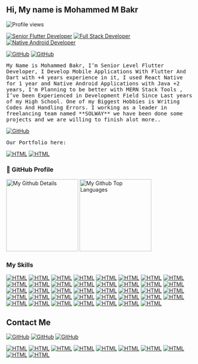 ## Hi, My name is Mohammed M Bakr

![Profile views](https://gpvc.arturio.dev/mahammadbakr)


<a href="#"><img alt="Senior Flutter Developer" src="https://img.shields.io/badge/Senior-Flutter%20Developer-blue"></a>
<a href="#"><img alt="Full Stack Developer" src="https://img.shields.io/badge/Full-Stack%20Developer-lightgrey"></a>  <a href="#"><img alt="Native Android Developer" src="https://img.shields.io/badge/Native-Java%20Developer-red"></a>  
	

<a href="#"><img alt="GitHub" src="https://img.shields.io/badge/Founder-At Solway Software-yellow"></a> <a href="#"><img alt="GitHub" src="https://img.shields.io/badge/Full Stack Developer-At Lezzoo-red"></a>


<samp>
My Name is Mohammed Bakr, I’m Senior Level Flutter Developer, I Develop Mobile Applications With Flutter And Dart with +4 years experience in it, I used React Native for 1 year and Native Android Applications with Java +2 years, I'm Planning to be better with MERN Stack Tools , I’ve been Experienced in Development Field Since Last years of my High School. One of my Biggest Hobbies is Writing Codes And Handling Errors.
</samp>


<samp>
I working as a leader in freelancing team named **SOLWAY** we have been done some projects and we are willing to finish alot more..
</samp>


<a href="https://www.sol-way.com"><img alt="GitHub" src="https://img.shields.io/badge/Website-Solway Software-yellow"></a>

<samp>
Our Portfolio here:
</samp>
<p>
    <a href="https://play.google.com/store/apps/dev?id=6938212442942084615"><img alt="HTML" src="https://img.shields.io/badge/Google_Play-414141?style=for-the-badge&logo=google-play&logoColor=white"></a>
    <a href="https://play.google.com/store/apps/dev?id=6938212442942084615"><img alt="HTML" src="https://img.shields.io/badge/App_Store-0D96F6?style=for-the-badge&logo=app-store&logoColor=white"></a>
</p>


### 📕 GitHub Profile
<img alt="My Github Details" src="https://github-readme-stats.vercel.app/api?username=mahammadbakr&show_icons=true&count_private=true&theme=react&hide_border=true&bg_color=1F222E&title_color=F85D7F&icon_color=F8D866" height="192px"/>
  <img alt="My Github Top Languages" src="https://github-readme-stats.vercel.app/api/top-langs/?username=mahammadbakr&langs_count=8&layout=compact&theme=react&hide_border=true&bg_color=1F222E&title_color=F85D7F&icon_color=F8D866" height="192px"/>



### My Skills
<p>
    <a href="#"><img alt="HTML" src="https://img.shields.io/badge/HTML-239120?style=for-the-badge&logo=html5&logoColor=white"></a>
    <a href="#"><img alt="HTML" src="https://img.shields.io/badge/HTML5-E34F26?style=for-the-badge&logo=html5&logoColor=white"></a>
    <a href="#"><img alt="HTML" src="https://img.shields.io/badge/CSS-239120?&style=for-the-badge&logo=css3&logoColor=white"></a>
    <a href="#"><img alt="HTML" src="https://img.shields.io/badge/CSS3-1572B6?style=for-the-badge&logo=css3&logoColor=white"></a>
    <a href="#"><img alt="HTML" src="https://img.shields.io/badge/JavaScript-323330?style=for-the-badge&logo=javascript&logoColor=F7DF1E"></a>
    <a href="#"><img alt="HTML" src="https://img.shields.io/badge/Node.js-43853D?style=for-the-badge&logo=node.js&logoColor=white"></a>
    <a href="#"><img alt="HTML" src="https://img.shields.io/badge/Express.js-404D59?style=for-the-badge"></a>
    <a href="#"><img alt="HTML" src="https://img.shields.io/badge/C%2B%2B-00599C?style=for-the-badge&logo=c%2B%2B&logoColor=white"></a>
    <a href="#"><img alt="HTML" src="https://img.shields.io/badge/Java-ED8B00?style=for-the-badge&logo=java&logoColor=white"></a>
    <a href="#"><img alt="HTML" src="https://img.shields.io/badge/Spring-6DB33F?style=for-the-badge&logo=spring&logoColor=white"></a>
    <a href="#"><img alt="HTML" src="https://img.shields.io/badge/Kotlin-0095D5?&style=for-the-badge&logo=kotlin&logoColor=white"></a>
    <a href="#"><img alt="HTML" src="https://img.shields.io/badge/Dart-0175C2?style=for-the-badge&logo=dart&logoColor=white"></a>
    <a href="#"><img alt="HTML" src="https://img.shields.io/badge/Flutter-02569B?style=for-the-badge&logo=flutter&logoColor=white"></a>
    <a href="#"><img alt="HTML" src="https://img.shields.io/badge/React-20232A?style=for-the-badge&logo=react&logoColor=61DAFB"></a>
    <a href="#"><img alt="HTML" src="https://img.shields.io/badge/React_Native-20232A?style=for-the-badge&logo=react&logoColor=61DAFB"></a>
    <a href="#"><img alt="HTML" src="https://img.shields.io/badge/Tailwind_CSS-38B2AC?style=for-the-badge&logo=tailwind-css&logoColor=white"></a>
    <a href="#"><img alt="HTML" src="https://img.shields.io/badge/Bootstrap-563D7C?style=for-the-badge&logo=bootstrap&logoColor=white"></a>
    <a href="#"><img alt="HTML" src="https://img.shields.io/badge/Material--UI-0081CB?style=for-the-badge&logo=material-ui&logoColor=white"></a>
    <a href="#"><img alt="HTML" src="https://img.shields.io/badge/Redux-593D88?style=for-the-badge&logo=redux&logoColor=white"></a>
    <a href="#"><img alt="HTML" src="https://img.shields.io/badge/MySQL-00000F?style=for-the-badge&logo=mysql&logoColor=white"></a>
    <a href="#"><img alt="HTML" src="https://img.shields.io/badge/MongoDB-4EA94B?style=for-the-badge&logo=mongodb&logoColor=white"></a>
    <a href="#"><img alt="HTML" src="https://img.shields.io/badge/SQLite-07405E?style=for-the-badge&logo=sqlite&logoColor=white"></a>
    <a href="#"><img alt="HTML" src="https://img.shields.io/badge/Google_Cloud-4285F4?style=for-the-badge&logo=google-cloud&logoColor=white"></a>
    <a href="#"><img alt="HTML" src="https://img.shields.io/badge/Amazon_AWS-232F3E?style=for-the-badge&logo=amazon-aws&logoColor=white"></a>
    <a href="#"><img alt="HTML" src="https://img.shields.io/badge/Heroku-430098?style=for-the-badge&logo=heroku&logoColor=white"></a>
    <a href="#"><img alt="HTML" src="https://img.shields.io/badge/Microsoft_Azure-0089D6?style=for-the-badge&logo=microsoft-azure&logoColor=white"></a>
    <a href="#"><img alt="HTML" src="https://badgen.net/badge/icon/github?icon=github&label"></a>
    <a href="#"><img alt="HTML" src="https://badgen.net/badge/icon/gitlab?icon=gitlab&label"></a>
    <a href="#"><img alt="HTML" src="https://badgen.net/badge/icon/git?icon=git&label"></a>
    <a href="#"><img alt="HTML" src="https://badgen.net/badge/icon/graphql?icon=graphql&label"></a>
    <a href="#"><img alt="HTML" src="https://badgen.net/badge/icon/docker?icon=docker&label"></a>
    <a href="#"><img alt="HTML" src="https://badgen.net/badge/icon/maven?icon=maven&label"></a>
    <a href="#"><img alt="HTML" src="https://badgen.net/badge/icon/npm?icon=npm&label"></a>
    <a href="#"><img alt="HTML" src="https://badgen.net/badge/icon/awesome?icon=awesome&label"></a>
    <a href="#"><img alt="HTML" src="https://badgen.net/badge/icon/atom?icon=atom&label"></a>
    <a href="#"><img alt="HTML" src="https://badgen.net/badge/icon/deepscan?icon=deepscan&label"></a>
    <a href="#"><img alt="HTML" src="https://badgen.net/badge/icon/terminal?icon=terminal&label"></a>
    <a href="#"><img alt="HTML" src="https://badgen.net/badge/icon/postgresql?icon=postgresql&label"></a>
    <a href="#"><img alt="HTML" src="https://badgen.net/badge/icon/cocoapods?icon=cocoapods&label"></a>
</p>



## Contact Me

<a href="#"><img alt="GitHub" src="https://img.shields.io/badge/Email -mahammadbakr77@gmail.com-white"></a>
<a href="#"><img alt="GitHub" src="https://img.shields.io/badge/Phone 1-+964 750 228 9291-white"></a>
<a href="#"><img alt="GitHub" src="https://img.shields.io/badge/Phone 2-+964 773 085 1276-white"></a>

<p>
     <a href="https://wa.me/+964-(750)2289291"><img alt="HTML" src="https://img.shields.io/badge/WhatsApp-25D366?style=for-the-badge&logo=whatsapp&logoColor=white"></a>
     <a href="https://t.me/+9647502289291"><img alt="HTML" src="https://img.shields.io/badge/Telegram-2CA5E0?style=for-the-badge&logo=telegram&logoColor=white"></a>
     <a href="https://m.me/mahammad.bakr"><img alt="HTML" src="https://img.shields.io/badge/Messenger-00B2FF?style=for-the-badge&logo=messenger&logoColor=white"></a>
     <a href="#"><img alt="HTML" src="https://img.shields.io/badge/Gmail-D14836?style=for-the-badge&logo=gmail&logoColor=white"></a>
     <a href="https://www.facebook.com/mahammad.bakr/"><img alt="HTML" src="https://img.shields.io/badge/Facebook-1877F2?style=for-the-badge&logo=facebook&logoColor=white"></a>
     <a href="https://www.instagram.com/mahammad.bakr/"><img alt="HTML" src="https://img.shields.io/badge/Instagram-E4405F?style=for-the-badge&logo=instagram&logoColor=white"></a>
     <a href="#"><img alt="HTML" src="https://img.shields.io/badge/LinkedIn-0077B5?style=for-the-badge&logo=linkedin&logoColor=white"></a>
     <a href="#"><img alt="HTML" src="https://img.shields.io/badge/GitHub-100000?style=for-the-badge&logo=github&logoColor=white"></a>
     <a href="#"><img alt="HTML" src="https://img.shields.io/badge/GitLab-330F63?style=for-the-badge&logo=gitlab&logoColor=white"></a>
     <a href="#"><img alt="HTML" src="http://ForTheBadge.com/images/badges/built-with-love.svg"></a>


</p>


